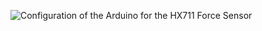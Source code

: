 ![Configuration of the Arduino for the HX711 Force Sensor](https://github.com/user-attachments/assets/d586647d-3697-49a9-b37e-ca190660e80f)
